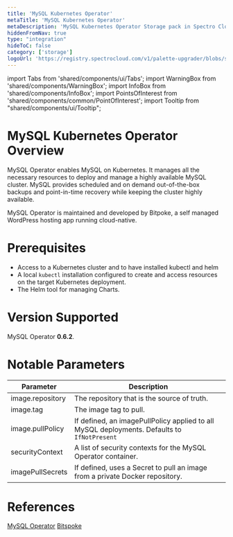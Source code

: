 ```yaml
---
title: 'MySQL Kubernetes Operator'
metaTitle: 'MySQL Kubernetes Operator'
metaDescription: 'MySQL Kubernetes Operator Storage pack in Spectro Cloud'
hiddenFromNav: true
type: "integration"
hideToC: false
category: ['storage']
logoUrl: 'https://registry.spectrocloud.com/v1/palette-upgrader/blobs/sha256:b6081bca439eeb01a8d43b3cb6895df4c088f80af978856ddc0da568e5c09365?type=image/png'
---
```


import Tabs from 'shared/components/ui/Tabs';
import WarningBox from 'shared/components/WarningBox';
import InfoBox from 'shared/components/InfoBox';
import PointsOfInterest from 'shared/components/common/PointOfInterest';
import Tooltip from "shared/components/ui/Tooltip";


# MySQL Kubernetes Operator Overview

MySQL Operator enables MySQL on Kubernetes. It manages all the necessary resources to deploy and manage a highly available MySQL cluster. MySQL provides scheduled and on demand out-of-the-box backups and point-in-time recovery  while keeping the cluster highly available.

MySQL Operator is maintained and developed by Bitpoke, a self managed WordPress hosting app running cloud-native.

# Prerequisites

- Access to a Kubernetes cluster and to have installed kubectl and helm
- A local ``kubectl`` installation configured to create and access resources on the target Kubernetes deployment.
- The Helm tool for managing Charts.

# Version Supported

MySQL Operator **0.6.2**.


# Notable Parameters

| Parameter             | Description                                                                                    |
|-----------------------|------------------------------------------------------------------------------------------------|
| image.repository     | The repository that is the source of truth. |
| image.tag             | The image tag to pull.                     |
| image.pullPolicy | If defined, an imagePullPolicy applied to all MySQL deployments. Defaults to ` IfNotPresent`                              |
| securityContext | A list of security contexts for the MySQL Operator container.
|imagePullSecrets| If defined, uses a Secret to pull an image from a private Docker repository.

# References

[MySQL Operator](https://dev.mysql.com/doc/mysql-operator/en/)
[Bitspoke](https://www.bitpoke.io/docs/mysql-operator/getting-started/)
